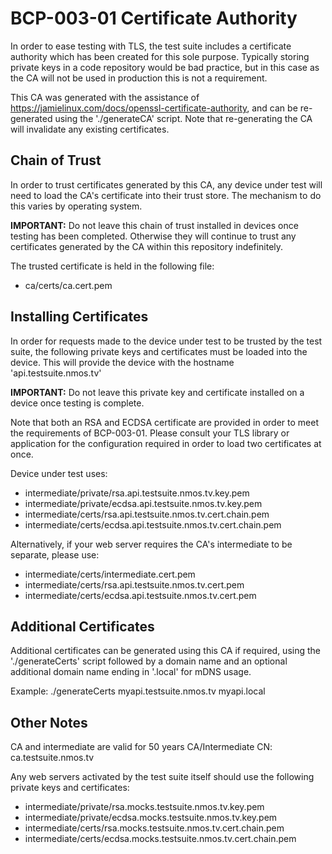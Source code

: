 # BCP-003-01 Certificate Authority

In order to ease testing with TLS, the test suite includes a certificate authority which has been created for this sole
purpose. Typically storing private keys in a code repository would be bad practice, but in this case as the CA will not
be used in production this is not a requirement.

This CA was generated with the assistance of <https://jamielinux.com/docs/openssl-certificate-authority>, and can be
re-generated using the './generateCA' script. Note that re-generating the CA will invalidate any existing certificates.

## Chain of Trust

In order to trust certificates generated by this CA, any device under test will need to load the CA's certificate into
their trust store. The mechanism to do this varies by operating system.

**IMPORTANT:** Do not leave this chain of trust installed in devices once testing has been completed. Otherwise they
will continue to trust any certificates generated by the CA within this repository indefinitely.

The trusted certificate is held in the following file:
*   ca/certs/ca.cert.pem

## Installing Certificates

In order for requests made to the device under test to be trusted by the test suite, the following private keys and
certificates must be loaded into the device. This will provide the device with the hostname 'api.testsuite.nmos.tv'

**IMPORTANT:** Do not leave this private key and certificate installed on a device once testing is complete.

Note that both an RSA and ECDSA certificate are provided in order to meet the requirements of BCP-003-01. Please consult
your TLS library or application for the configuration required in order to load two certificates at once.

Device under test uses:
*   intermediate/private/rsa.api.testsuite.nmos.tv.key.pem
*   intermediate/private/ecdsa.api.testsuite.nmos.tv.key.pem
*   intermediate/certs/rsa.api.testsuite.nmos.tv.cert.chain.pem
*   intermediate/certs/ecdsa.api.testsuite.nmos.tv.cert.chain.pem

Alternatively, if your web server requires the CA's intermediate to be separate, please use:
*   intermediate/certs/intermediate.cert.pem
*   intermediate/certs/rsa.api.testsuite.nmos.tv.cert.pem
*   intermediate/certs/ecdsa.api.testsuite.nmos.tv.cert.pem

## Additional Certificates

Additional certificates can be generated using this CA if required, using the './generateCerts' script followed by a
domain name and an optional additional domain name ending in '.local' for mDNS usage.

Example: ./generateCerts myapi.testsuite.nmos.tv myapi.local

## Other Notes

CA and intermediate are valid for 50 years
CA/Intermediate CN: ca.testsuite.nmos.tv

Any web servers activated by the test suite itself should use the following private keys and certificates:
*   intermediate/private/rsa.mocks.testsuite.nmos.tv.key.pem
*   intermediate/private/ecdsa.mocks.testsuite.nmos.tv.key.pem
*   intermediate/certs/rsa.mocks.testsuite.nmos.tv.cert.chain.pem
*   intermediate/certs/ecdsa.mocks.testsuite.nmos.tv.cert.chain.pem
